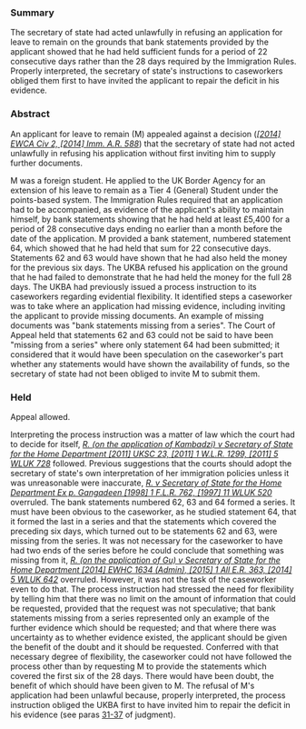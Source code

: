 ### Summary

The secretary of state had acted unlawfully in refusing an application for leave to remain on the grounds that bank statements provided by the applicant showed that he had held sufficient funds for a period of 22 consecutive days rather than the 28 days required by the Immigration Rules. Properly interpreted, the secretary of state's instructions to caseworkers obliged them first to have invited the applicant to repair the deficit in his evidence.

### Abstract

An applicant for leave to remain (M) appealed against a decision (_[[2014] EWCA Civ 2, [2014] Imm. A.R. 588](https://uk.westlaw.com/Document/ICE227130823811E3A0FBEF8EE4285194/View/FullText.html?originationContext=document&transitionType=DocumentItem&ppcid=e4144685f3cf4033af2d933cf79ceffd&contextData=(sc.Default))_) that the secretary of state had not acted unlawfully in refusing his application without first inviting him to supply further documents.

M was a foreign student. He applied to the UK Border Agency for an extension of his leave to remain as a Tier 4 (General) Student under the points-based system. The Immigration Rules required that an application had to be accompanied, as evidence of the applicant's ability to maintain himself, by bank statements showing that he had held at least £5,400 for a period of 28 consecutive days ending no earlier than a month before the date of the application. M provided a bank statement, numbered statement 64, which showed that he had held that sum for 22 consecutive days. Statements 62 and 63 would have shown that he had also held the money for the previous six days. The UKBA refused his application on the ground that he had failed to demonstrate that he had held the money for the full 28 days. The UKBA had previously issued a process instruction to its caseworkers regarding evidential flexibility. It identified steps a caseworker was to take where an application had missing evidence, including inviting the applicant to provide missing documents. An example of missing documents was "bank statements missing from a series". The Court of Appeal held that statements 62 and 63 could not be said to have been "missing from a series" where only statement 64 had been submitted; it considered that it would have been speculation on the caseworker's part whether any statements would have shown the availability of funds, so the secretary of state had not been obliged to invite M to submit them.

### Held

Appeal allowed.

Interpreting the process instruction was a matter of law which the court had to decide for itself, _[R. (on the application of Kambadzi) v Secretary of State for the Home Department [2011] UKSC 23, [2011] 1 W.L.R. 1299, [2011] 5 WLUK 728](https://uk.westlaw.com/Document/I8789860086BE11E09D31E493DC8D20C4/View/FullText.html?originationContext=document&transitionType=DocumentItem&ppcid=e4144685f3cf4033af2d933cf79ceffd&contextData=(sc.Default))_ followed. Previous suggestions that the courts should adopt the secretary of state's own interpretation of her immigration policies unless it was unreasonable were inaccurate, _[R. v Secretary of State for the Home Department Ex p. Gangadeen [1998] 1 F.L.R. 762, [1997] 11 WLUK 520](https://uk.westlaw.com/Document/I9104D1B0E43611DA8FC2A0F0355337E9/View/FullText.html?originationContext=document&transitionType=DocumentItem&ppcid=e4144685f3cf4033af2d933cf79ceffd&contextData=(sc.Default))_ overruled. The bank statements numbered 62, 63 and 64 formed a series. It must have been obvious to the caseworker, as he studied statement 64, that it formed the last in a series and that the statements which covered the preceding six days, which turned out to be statements 62 and 63, were missing from the series. It was not necessary for the caseworker to have had two ends of the series before he could conclude that something was missing from it, _[R. (on the application of Gu) v Secretary of State for the Home Department [2014] EWHC 1634 (Admin), [2015] 1 All E.R. 363, [2014] 5 WLUK 642](https://uk.westlaw.com/Document/I07FDFE60F2DC11E3947EA46B44C29463/View/FullText.html?originationContext=document&transitionType=DocumentItem&ppcid=e4144685f3cf4033af2d933cf79ceffd&contextData=(sc.Default))_ overruled. However, it was not the task of the caseworker even to do that. The process instruction had stressed the need for flexibility by telling him that there was no limit on the amount of information that could be requested, provided that the request was not speculative; that bank statements missing from a series represented only an example of the further evidence which should be requested; and that where there was uncertainty as to whether evidence existed, the applicant should be given the benefit of the doubt and it should be requested. Conferred with that necessary degree of flexibility, the caseworker could not have followed the process other than by requesting M to provide the statements which covered the first six of the 28 days. There would have been doubt, the benefit of which should have been given to M. The refusal of M's application had been unlawful because, properly interpreted, the process instruction obliged the UKBA first to have invited him to repair the deficit in his evidence (see paras [31-37](javascript:void(0); "View judgment paragraphs") of judgment).